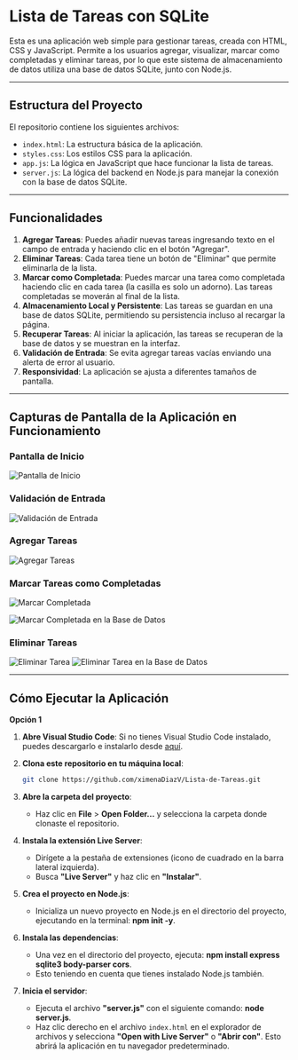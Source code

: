 # Lista de Tareas con SQLite

Esta es una aplicación web simple para gestionar tareas, creada con HTML, CSS y JavaScript. Permite a los usuarios agregar, visualizar, marcar como completadas y eliminar tareas, por lo que este sistema de almacenamiento de datos utiliza una base de datos SQLite, junto con Node.js.

---

## Estructura del Proyecto

El repositorio contiene los siguientes archivos:

- `index.html`: La estructura básica de la aplicación.
- `styles.css`: Los estilos CSS para la aplicación.
- `app.js`: La lógica en JavaScript que hace funcionar la lista de tareas.
- `server.js`: La lógica del backend en Node.js para manejar la conexión con la base de datos SQLite.


---

## Funcionalidades

1. **Agregar Tareas**: Puedes añadir nuevas tareas ingresando texto en el campo de entrada y haciendo clic en el botón "Agregar".
2. **Eliminar Tareas**: Cada tarea tiene un botón de "Eliminar" que permite eliminarla de la lista.
3. **Marcar como Completada**: Puedes marcar una tarea como completada haciendo clic en cada tarea (la casilla es solo un adorno). Las tareas completadas se moverán al final de la lista.
4. **Almacenamiento Local y Persistente**: Las tareas se guardan en una base de datos SQLite, permitiendo su persistencia incluso al recargar la página.
5. **Recuperar Tareas**: Al iniciar la aplicación, las tareas se recuperan de la base de datos y se muestran en la interfaz.
6. **Validación de Entrada**: Se evita agregar tareas vacías enviando una alerta de error al usuario.
7. **Responsividad**: La aplicación se ajusta a diferentes tamaños de pantalla.


---

## Capturas de Pantalla de la Aplicación en Funcionamiento

### Pantalla de Inicio
![Pantalla de Inicio](assets/img/inicio.png)

### Validación de Entrada
![Validación de Entrada](assets/img/validacion.png)

### Agregar Tareas
![Agregar Tareas](assets/img/agregar_tareas.png)

### Marcar Tareas como Completadas
![Marcar Completada](assets/img/marcar_completada.png)

![Marcar Completada en la Base de Datos](assets/img/marcar_completada2.png)

### Eliminar Tareas
![Eliminar Tarea](assets/img/eliminar.png)
![Eliminar Tarea en la Base de Datos](assets/img/eliminar2.png)

---

## Cómo Ejecutar la Aplicación

**Opción 1**

1. **Abre Visual Studio Code**:
   Si no tienes Visual Studio Code instalado, puedes descargarlo e instalarlo desde [aquí](https://code.visualstudio.com/).

2. **Clona este repositorio en tu máquina local**:
   ```bash
   git clone https://github.com/ximenaDiazV/Lista-de-Tareas.git

3. **Abre la carpeta del proyecto**:
   - Haz clic en **File** > **Open Folder...** y selecciona la carpeta donde clonaste el repositorio.

4. **Instala la extensión Live Server**:
   - Dirígete a la pestaña de extensiones (icono de cuadrado en la barra lateral izquierda).
   - Busca **"Live Server"** y haz clic en **"Instalar"**.

5. **Crea el proyecto en Node.js**:
   - Inicializa un nuevo proyecto en Node.js en el directorio del proyecto, ejecutando en la terminal:  **npm init -y**.

6. **Instala las dependencias**:
   - Una vez en el directorio del proyecto, ejecuta: **npm install express sqlite3 body-parser cors**. 
   - Esto teniendo en cuenta que tienes instalado Node.js también.

7. **Inicia el servidor**:
   - Ejecuta el archivo **"server.js"** con el siguiente comando: **node server.js**.
   - Haz clic derecho en el archivo `index.html` en el explorador de archivos y selecciona **"Open with Live Server"** o **"Abrir con"**. Esto abrirá la aplicación en tu navegador predeterminado.

